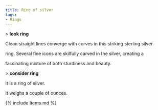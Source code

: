 ```yaml
---
title: Ring of silver
tags:
- Rings
---
```


\> **look ring**

Clean straight lines converge with curves in this striking sterling
silver

ring. Several fine icons are skilfully carved in the silver, creating a

fascinating mixture of both sturdiness and beauty.

\> **consider ring**

It is a ring of silver.

It weighs a couple of ounces.

{% include Items.md %}
